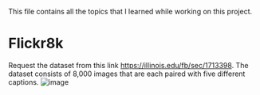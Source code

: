 This file contains all the topics that I learned while working on this project.

# Flickr8k

Request the dataset from this link https://illinois.edu/fb/sec/1713398. The dataset consists of 8,000 images that are each paired with five different captions. 
![image](https://user-images.githubusercontent.com/71775151/192083276-df0a8530-3966-49fd-ad5b-7e0dc19990ff.png)

